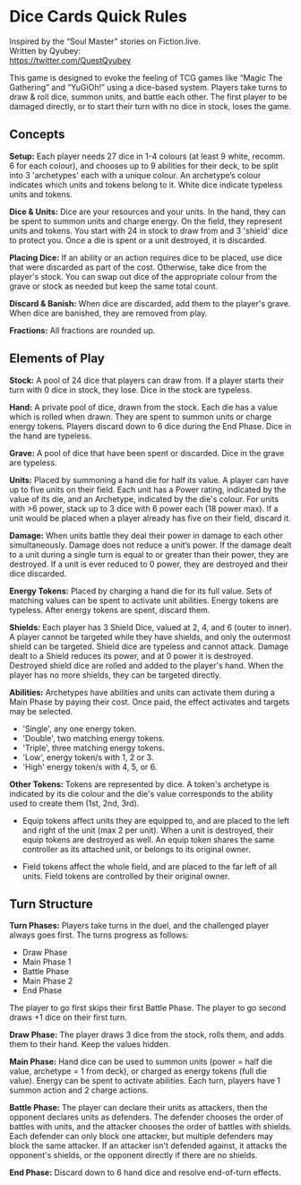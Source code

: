 # Dice Cards Quick Rules

Inspired by the “Soul Master” stories on Fiction.live.<br>
Written by Qyubey:<br>
https://twitter.com/QuestQyubey

This game is designed to evoke the feeling of TCG games like “Magic The Gathering” and “YuGiOh!” using a dice-based system. Players take turns to draw & roll dice, summon units, and battle each other. The first player to be damaged directly, or to start their turn with no dice in stock, loses the game.

## Concepts

**Setup:** Each player needs 27 dice in 1-4 colours (at least 9 white, recomm. 6 for each colour), and chooses up to 9 abilities for their deck, to be split into 3 'archetypes' each with a unique colour. An archetype’s colour indicates which units and tokens belong to it. White dice indicate typeless units and tokens.

**Dice & Units:** Dice are your resources and your units. In the hand, they can be spent to summon units and charge energy. On the field, they represent units and tokens. You start with 24 in stock to draw from and 3 'shield' dice to protect you. Once a die is spent or a unit destroyed, it is discarded.

**Placing Dice:** If an ability or an action requires dice to be placed, use dice that were discarded as part of the cost. Otherwise, take dice from the player's stock. You can swap out dice of the appropriate colour from the grave or stock as needed but keep the same total count.

**Discard & Banish:** When dice are discarded, add them to the player's grave. When dice are banished, they are removed from play.

**Fractions:** All fractions are rounded up.

## Elements of Play

**Stock:** A pool of 24 dice that players can draw from. If a player starts their turn with 0 dice in stock, they lose. Dice in the stock are typeless.

**Hand:** A private pool of dice, drawn from the stock. Each die has a value which is rolled when drawn. They are spent to summon units or charge energy tokens. Players discard down to 6 dice during the End Phase. Dice in the hand are typeless.

**Grave:** A pool of dice that have been spent or discarded. Dice in the grave are typeless.

**Units:** Placed by summoning a hand die for half its value. A player can have up to five units on their field. Each unit has a Power rating, indicated by the value of its die, and an Archetype, indicated by the die's colour. For units with >6 power, stack up to 3 dice with 6 power each (18 power max). If a unit would be placed when a player already has five on their field, discard it.

**Damage:** When units battle they deal their power in damage to each other simultaneously. Damage does not reduce a unit’s power. If the damage dealt to a unit during a single turn is equal to or greater than their power, they are destroyed. If a unit is ever reduced to 0 power, they are destroyed and their dice discarded.

**Energy Tokens:** Placed by charging a hand die for its full value. Sets of matching values can be spent to activate unit abilities. Energy tokens are typeless. After energy tokens are spent, discard them.

**Shields:** Each player has 3 Shield Dice, valued at 2, 4, and 6 (outer to inner). A player cannot be targeted while they have shields, and only the outermost shield can be targeted. Shield dice are typeless and cannot attack. Damage dealt to a Shield reduces its power, and at 0 power it is destroyed. Destroyed shield dice are rolled and added to the player's hand. When the player has no more shields, they can be targeted directly.

**Abilities:** Archetypes have abilities and units can activate them during a Main Phase by paying their cost. Once paid, the effect activates and targets may be selected.

- 'Single', any one energy token.
- 'Double', two matching energy tokens.
- 'Triple', three matching energy tokens.
- 'Low', energy token/s with 1, 2 or 3.
- 'High' energy token/s with 4, 5, or 6.

**Other Tokens:** Tokens are represented by dice. A token's archetype is indicated by its die colour and the die's value corresponds to the ability used to create them (1st, 2nd, 3rd).

- Equip tokens affect units they are equipped to, and are placed to the left and right of the unit (max 2 per unit). When a unit is destroyed, their equip tokens are destroyed as well. An equip token shares the same controller as its attached unit, or belongs to its original owner.

- Field tokens affect the whole field, and are placed to the far left of all units. Field tokens are controlled by their original owner.

## Turn Structure

**Turn Phases:** Players take turns in the duel, and the challenged player always goes first. The turns progress as follows:

- Draw Phase
- Main Phase 1
- Battle Phase
- Main Phase 2
- End Phase

The player to go first skips their first Battle Phase. The player to go second draws +1 dice on their first turn.

**Draw Phase:** The player draws 3 dice from the stock, rolls them, and adds them to their hand. Keep the values hidden.

**Main Phase:** Hand dice can be used to summon units (power = half die value, archetype = 1 from deck), or charged as energy tokens (full die value). Energy can be spent to activate abilities. Each turn, players have 1 summon action and 2 charge actions.

**Battle Phase:** The player can declare their units as attackers, then the opponent declares units as defenders. The defender chooses the order of battles with units, and the attacker chooses the order of battles with shields. Each defender can only block one attacker, but multiple defenders may block the same attacker. If an attacker isn't defended against, it attacks the opponent's shields, or the opponent directly if there are no shields.

**End Phase:** Discard down to 6 hand dice and resolve end-of-turn effects.
